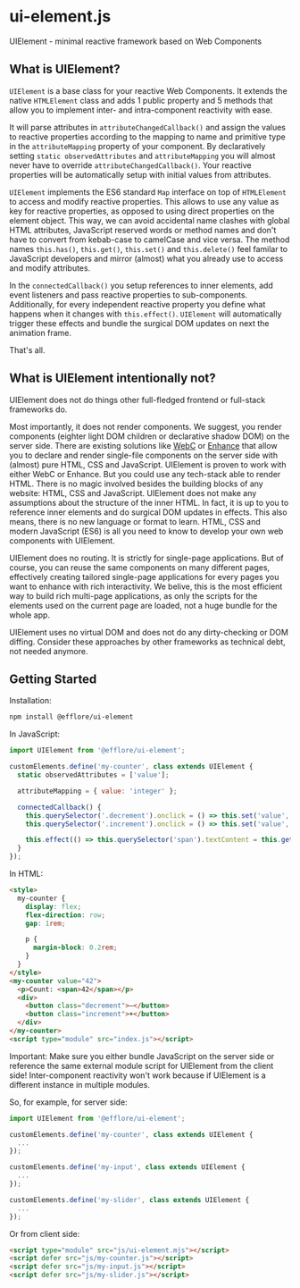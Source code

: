 # ui-element.js

UIElement - minimal reactive framework based on Web Components

## What is UIElement?

`UIElement` is a base class for your reactive Web Components. It extends the native `HTMLElement` class and adds 1 public property and 5 methods that allow you to implement inter- and intra-component reactivity with ease.

It will parse attributes in `attributeChangedCallback()` and assign the values to reactive properties according to the mapping to name and primitive type in the `attributeMapping` property of your component. By declaratively setting `static observedAttributes` and `attributeMapping` you will almost never have to override `attributeChangedCallback()`. Your reactive properties will be automatically setup with initial values from attributes.

`UIElement` implements the ES6 standard `Map` interface on top of `HTMLElement` to access and modify reactive properties. This allows to use any value as key for reactive properties, as opposed to using direct properties on the element object. This way, we can avoid accidental name clashes with global HTML attributes, JavaScript reserved words or method names and don't have to convert from kebab-case to camelCase and vice versa. The method names `this.has()`, `this.get()`, `this.set()` and `this.delete()` feel familar to JavaScript developers and mirror (almost) what you already use to access and modify attributes.

In the `connectedCallback()` you setup references to inner elements, add event listeners and pass reactive properties to sub-components. Additionally, for every independent reactive property you define what happens when it changes with `this.effect()`. `UIElement` will automatically trigger these effects and bundle the surgical DOM updates on next the animation frame.

That's all.

## What is UIElement intentionally not?

UIElement does not do things other full-fledged frontend or full-stack frameworks do.

Most importantly, it does not render components. We suggest, you render components (eighter light DOM children or declarative shadow DOM) on the server side. There are existing solutions like [WebC](https://github.com/11ty/webc) or [Enhance](https://github.com/enhance-dev/enhance) that allow you to declare and render single-file components on the server side with (almost) pure HTML, CSS and JavaScript. UIElement is proven to work with either WebC or Enhance. But you could use any tech-stack able to render HTML. There is no magic involved besides the building blocks of any website: HTML, CSS and JavaScript. UIElement does not make any assumptions about the structure of the inner HTML. In fact, it is up to you to reference inner elements and do surgical DOM updates in effects. This also means, there is no new language or format to learn. HTML, CSS and modern JavaScript (ES6) is all you need to know to develop your own web components with UIElement.

UIElement does no routing. It is strictly for single-page applications. But of course, you can reuse the same components on many different pages, effectively creating tailored single-page applications for every pages you want to enhance with rich interactivity. We belive, this is the most efficient way to build rich multi-page applications, as only the scripts for the elements used on the current page are loaded, not a huge bundle for the whole app.

UIElement uses no virtual DOM and does not do any dirty-checking or DOM diffing. Consider these approaches by other frameworks as technical debt, not needed anymore.

## Getting Started

Installation:

```sh
npm install @efflore/ui-element
```

In JavaScript:

```js
import UIElement from '@efflore/ui-element';

customElements.define('my-counter', class extends UIElement {
  static observedAttributes = ['value'];

  attributeMapping = { value: 'integer' };

  connectedCallback() {
    this.querySelector('.decrement').onclick = () => this.set('value', v => v - 1);
    this.querySelector('.increment').onclick = () => this.set('value', v => v + 1);

    this.effect(() => this.querySelector('span').textContent = this.get('value'));
  }
});
```

In HTML:

```html
<style>
  my-counter {
    display: flex;
    flex-direction: row;
    gap: 1rem;

    p {
      margin-block: 0.2rem;
    }
  }
</style>
<my-counter value="42">
  <p>Count: <span>42</span></p>
  <div>
    <button class="decrement">–</button>
    <button class="increment">+</button>
  </div>
</my-counter>
<script type="module" src="index.js"></script>
```

Important: Make sure you either bundle JavaScript on the server side or reference the same external module script for UIElement from the client side! Inter-component reactivity won't work because if UIElement is a different instance in multiple modules.

So, for example, for server side:

```js
import UIElement from '@efflore/ui-element';

customElements.define('my-counter', class extends UIElement {
  ...
});

customElements.define('my-input', class extends UIElement {
  ...
});

customElements.define('my-slider', class extends UIElement {
  ...
});
```

Or from client side:

```html
<script type="module" src="js/ui-element.mjs"></script>
<script defer src="js/my-counter.js"></script>
<script defer src="js/my-input.js"></script>
<script defer src="js/my-slider.js"></script>
```
